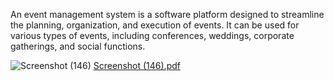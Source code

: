 An event management system is a software platform designed to streamline the planning, organization, and execution of events. It can be used for various types of events, including conferences, weddings, corporate gatherings, and social functions.

![Screenshot (146)](https://github.com/user-attachments/assets/4b5b3de9-77bf-4b15-a9d4-ec678eeeb269)
[Screenshot (146).pdf](https://github.com/user-attachments/files/16947814/Screenshot.146.pdf)
